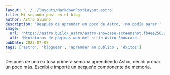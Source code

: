 ```yaml
---
layout: '../../layouts/MarkdownPostLayout.astro'
title: Mi segundo post en el blog
author: Astro alumno
description: 'Después de aprender un poco de Astro, ¡no podía parar!'
image:
  url: 'https://astro.build/_astro/astro-showcase-screenshot.fb4ee256.webp'
  alt: 'Miniaturas de páginas web del sitio Astro Showcase.'
pubDate: 2022-07-08
tags: ['astro', 'bloguear', 'aprender en público', 'éxitos']
---
```


Después de una exitosa primera semana aprendiendo Astro, decidí probar un poco más. Escribí e importé un pequeño componente de memoria.
